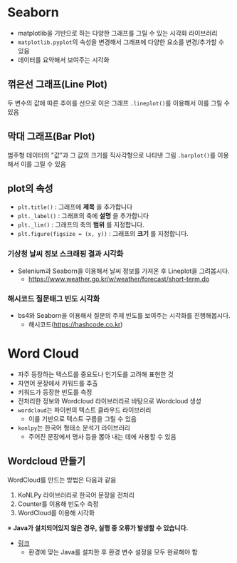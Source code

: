 # Seaborn
- matplotlib을 기반으로 하는 다양한 그래프를 그릴 수 있는 시각화 라이브러리
- `matplotlib.pyplot`의 속성을 변경해서 그래프에 다양한 요소를 변경/추가할 수 있음
- 데이터를 요약해서 보여주는 시각화

## 꺾은선 그래프(Line Plot)
두 변수의 값에 따른 추이를 선으로 이은 그래프
`.lineplot()`를 이용해서 이를 그릴 수 있음

## 막대 그래프(Bar Plot)
범주형 데이터의 "값"과 그 값의 크기를 직사각형으로 나타낸 그림
`.barplot()`를 이용해서 이를 그릴 수 있음

## plot의 속성
- `plt.title()` : 그래프에 **제목** 을 추가합니다
- `plt._label()` : 그래프의 축에 **설명** 을 추가합니다
- `plt._lim()` : 그래프의 축의 **범위** 를 지정합니다.
- `plt.figure(figsize = (x, y))` : 그래프의 **크기** 를 지정합니다.

### 기상청 날씨 정보 스크래핑 결과 시각화
- Selenium과 Seaborn을 이용해서 날씨 정보를 가져온 후 Lineplot을 그려봅시다.
    + https://www.weather.go.kr/w/weather/forecast/short-term.do
    
### 해시코드 질문태그 빈도 시각화
- bs4와 Seaborn을 이용해서 질문의 주제 빈도를 보여주는 시각화를 진행해봅시다.
    + 해시코드(https://hashcode.co.kr)

# Word Cloud
- 자주 등장하는 텍스트를 중요도나 인기도를 고려해 표현한 것
- 자연어 문장에서 키워드를 추출 
- 키워드가 등장한 빈도를 측정
- 전처리한 정보와 Wordcloud 라이브러리르 바탕으로 Wordcloud 생성
- `wordcloud`는 파이썬의 텍스트 클라우드 라이브러리
    - 이를 기반으로 텍스트 구름을 그릴 수 있음
- `konlpy`는 한국어 형태소 분석기 라이브러리
    -  주어진 문장에서 명사 등을 뽑아 내는 데에 사용할 수 있음

## Wordcloud 만들기
WordCloud를 만드는 방법은 다음과 같음<br>

1. KoNLPy 라이브러리로 한국어 문장을 전처리
2. Counter를 이용해 빈도수 측정
3. WordCloud를 이용해 시각화 

※ **Java가 설치되어있지 않은 경우, 실행 중 오류가 발생할 수 있습니다.**  
- [링크](https://www.oracle.com/java/technologies/downloads/) 
    - 환경에 맞는 Java를 설치한 후 환경 변수 설정을 모두 완료해야 함